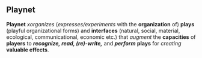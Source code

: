 ## Playnet

**Playnet** _xorganizes_ (_expresses/experiments_ with the **organization** of) **plays** (playful organizational forms) and **interfaces** (natural, social, material, ecological, communicational, economic etc.) that _augment_ the **capacities** of **players** to _**recognize, read, (re)-write,**_ and _**perform**_ **plays** for _creating_ **valuable effects**.
